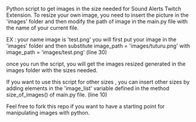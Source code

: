 Python script to get images in the size needed for Sound Alerts Twitch Extension.
To resize your own image, you need to insert the picture in the 'images' folder
and then modify the path of image in the main.py file with the name of your
current file.

EX  : your name image is 'test.png'
you will first put your image in the 'images' folder and then
substitute 
image_path = 'images/tuturu.png'
with
image_path = 'images/test.png' (line 30)

once you run the script, you will get the images resized generated
in the images folder with the sizes needed.

If you want to use this script for other sizes , you can insert other sizes
by adding elements in the 'image_list' variable defined in the method
size_of_images() of main.py file. (line 10)

Feel free to fork this repo if you want to have a starting point for
manipulating images with python.
